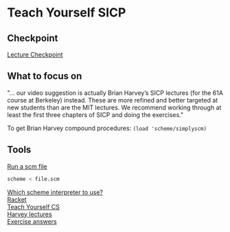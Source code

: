 # Teach Yourself SICP

## Checkpoint

[Lecture Checkpoint](https://archive.org/details/ucberkeley_webcast_ZvH3wF2qg7Q)

## What to focus on

"... our video suggestion is actually Brian Harvey’s SICP lectures (for the 61A course at Berkeley) instead. These are more refined and better targeted at new students than are the MIT lectures.
We recommend working through at least the first three chapters of SICP and doing the exercises."

To get Brian Harvey compound procedures: `(load 'scheme/simplyscm)`

## Tools

[Run a scm file](https://stackoverflow.com/a/903981/9567831)  

```scm
scheme < file.scm
```

[Which scheme interpreter to use?](https://stackoverflow.com/questions/260685/what-is-the-best-scheme-implementation-for-working-through-sicp#:~:text=Use%20MIT%20Scheme.,Interpretation%20of%20Computer%20Programs%20course.)  
[Racket](https://racket-lang.org/)  
[Teach Yourself CS](https://teachyourselfcs.com/#programming)  
[Harvey lectures](https://archive.org/details/ucberkeley-webcast-PL3E89002AA9B9879E?sort=titleSorter)  
[Exercise answers](http://community.schemewiki.org/?SICP-Solutions)

